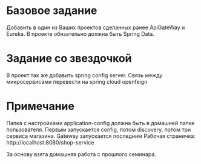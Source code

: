 # Базовое задание

Добавить в один из Ваших проектов сделанных ранее ApiGateWay и Eureka. 
В проекте обязательно должна быть Spring Data.

# Задание со звездочкой

В проект так же добавить spring config server. 
Связь между микросервисами перевести на spring cloud openfeign

# Примечание

Папка с настройками application-config должна быть в домашней папке пользователя.
Первым запускается config, потом discovery, потом три сервиса магазина.
Gateway запускается последним
Рабочая страничка: http://localhost:8080/shop-service

За основу взята домашняя работа с прошлого семинара.
